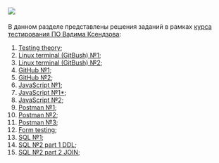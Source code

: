 <h1 align="left">
  <a href="https://git.io/typing-svg">
    <img src="https://readme-typing-svg.herokuapp.com/?lines=Vadim+Ksendzov+course!;&center=true&size=30">
  </a>
</h1>

В данном разделе представлены решения заданий в рамках [курса тестирования ПО Вадима Ксендзова](https://ksendzov.com/):
1. [Testing theory](https://github.com/MaximSinyavsky/Vadim_Ksendzov_course/tree/main/Testing_theory);
2. [Linux terminal (GitBush) №1](https://github.com/MaximSinyavsky/Vadim_Ksendzov_course/tree/main/Linux_terminal/Lunix_terminal_hw_1);
3. [Linux terminal (GitBush) №2](https://github.com/MaximSinyavsky/Vadim_Ksendzov_course/tree/main/Linux_terminal/Lunix_terminal_hw_2);
4. [GitHub №1](https://github.com/MaximSinyavsky/Vadim_Ksendzov_course/tree/main/GitHub/GitHub_hw_1);
5. [GitHub №2](https://github.com/MaximSinyavsky/Vadim_Ksendzov_course/tree/main/GitHub/GitHub_hw_2);
6. [JavaScript №1](https://github.com/MaximSinyavsky/Vadim_Ksendzov_course/tree/main/JavaScript/JavaScript_hw_1);
7. [JavaScript №1*](https://github.com/MaximSinyavsky/Vadim_Ksendzov_course/tree/main/JavaScript/JavaScript_hw_1ex);
8. [JavaScript №2](https://github.com/MaximSinyavsky/Vadim_Ksendzov_course/tree/main/JavaScript/JavaScript_hw_2);
9. [Postman №1](https://github.com/MaximSinyavsky/Vadim_Ksendzov_course/tree/main/Postman/Postman_hw_1);
10. [Postman №2](https://github.com/MaximSinyavsky/Vadim_Ksendzov_course/tree/main/Postman/Postman_hw_2);
11. [Postman №3](https://github.com/MaximSinyavsky/Vadim_Ksendzov_course/tree/main/Postman/Postman_hw_3);
12. [Form testing](https://github.com/MaximSinyavsky/Vadim_Ksendzov_course/tree/main/formTasting);
13. [SQL №1](https://github.com/MaximSinyavsky/Vadim_Ksendzov_course/tree/main/SQL/SQL_hw_1);
14. [SQL №2 part 1 DDL](https://github.com/MaximSinyavsky/Vadim_Ksendzov_course/tree/main/SQL/SQL_hw_2_part_1_DDL);
15. [SQL №2 part 2 JOIN](https://github.com/MaximSinyavsky/Vadim_Ksendzov_course/tree/main/SQL/SQL_hw_2_part_2_JOIN);
